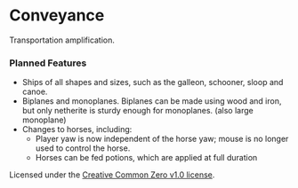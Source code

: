 # Conveyance

Transportation amplification.

### Planned Features

- Ships of all shapes and sizes, such as the galleon, schooner, sloop and canoe.
- Biplanes and monoplanes. Biplanes can be made using wood and iron, but only netherite is sturdy enough for monoplanes. (also large monoplane)
- Changes to horses, including:
  - Player yaw is now independent of the horse yaw; mouse is no longer used to control the horse.
  - Horses can be fed potions, which are applied at full duration

Licensed under the [Creative Common Zero v1.0 license](./LICENSE.md).
